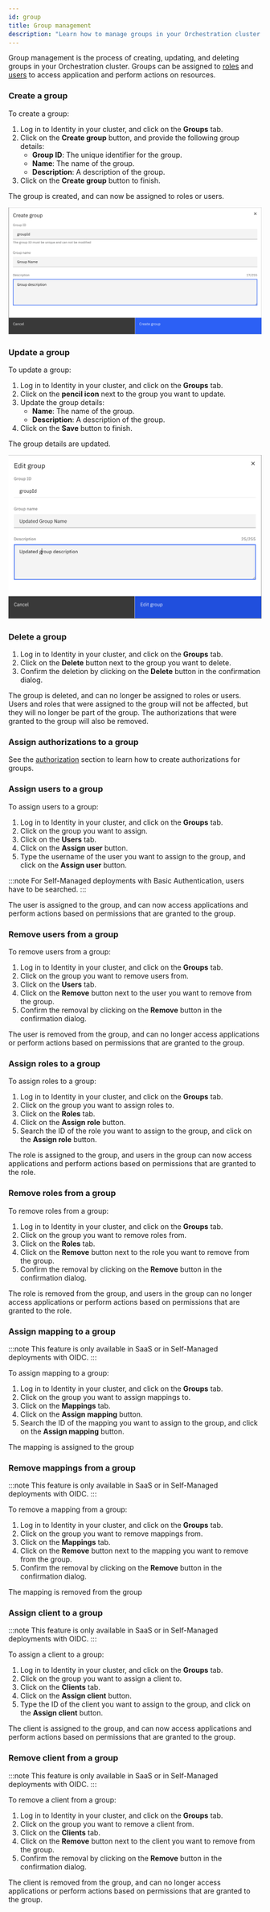 ```yaml
---
id: group
title: Group management
description: "Learn how to manage groups in your Orchestration cluster."
---
```


Group management is the process of creating, updating, and deleting groups in your Orchestration cluster. Groups can be assigned to [roles](role.md) and [users](user.md) to access application and perform actions on resources.

### Create a group

To create a group:

1. Log in to Identity in your cluster, and click on the **Groups** tab.
2. Click on the **Create group** button, and provide the following group details:
   - **Group ID**: The unique identifier for the group.
   - **Name**: The name of the group.
   - **Description**: A description of the group.
3. Click on the **Create group** button to finish.

The group is created, and can now be assigned to roles or users.

![identity-create-group-tab](./img/create-group-tab.png)

### Update a group

To update a group:

1. Log in to Identity in your cluster, and click on the **Groups** tab.
2. Click on the **pencil icon** next to the group you want to update.
3. Update the group details:
   - **Name**: The name of the group.
   - **Description**: A description of the group.
4. Click on the **Save** button to finish.

The group details are updated.

![identity-update-group-tab](./img/update-group-tab.png)

### Delete a group

1. Log in to Identity in your cluster, and click on the **Groups** tab.
2. Click on the **Delete** button next to the group you want to delete.
3. Confirm the deletion by clicking on the **Delete** button in the confirmation dialog.

The group is deleted, and can no longer be assigned to roles or users. Users and roles that were assigned to the group will not be affected, but they will no longer be part of the group. The authorizations that were granted to the group will also be removed.

### Assign authorizations to a group

See the [authorization](./authorization.md) section to learn how to create authorizations for groups.

### Assign users to a group

To assign users to a group:

1. Log in to Identity in your cluster, and click on the **Groups** tab.
2. Click on the group you want to assign.
3. Click on the **Users** tab.
4. Click on the **Assign user** button.
5. Type the username of the user you want to assign to the group, and click on the **Assign user** button.

:::note
For Self-Managed deployments with Basic Authentication, users have to be searched.
:::

The user is assigned to the group, and can now access applications and perform actions based on permissions that are granted to the group.

### Remove users from a group

To remove users from a group:

1. Log in to Identity in your cluster, and click on the **Groups** tab.
2. Click on the group you want to remove users from.
3. Click on the **Users** tab.
4. Click on the **Remove** button next to the user you want to remove from the group.
5. Confirm the removal by clicking on the **Remove** button in the confirmation dialog.

The user is removed from the group, and can no longer access applications or perform actions based on permissions that are granted to the group.

### Assign roles to a group

To assign roles to a group:

1. Log in to Identity in your cluster, and click on the **Groups** tab.
2. Click on the group you want to assign roles to.
3. Click on the **Roles** tab.
4. Click on the **Assign role** button.
5. Search the ID of the role you want to assign to the group, and click on the **Assign role** button.

The role is assigned to the group, and users in the group can now access applications and perform actions based on permissions that are granted to the role.

### Remove roles from a group

To remove roles from a group:

1. Log in to Identity in your cluster, and click on the **Groups** tab.
2. Click on the group you want to remove roles from.
3. Click on the **Roles** tab.
4. Click on the **Remove** button next to the role you want to remove from the group.
5. Confirm the removal by clicking on the **Remove** button in the confirmation dialog.

The role is removed from the group, and users in the group can no longer access applications or perform actions based on permissions that are granted to the role.

### Assign mapping to a group

:::note
This feature is only available in SaaS or in Self-Managed deployments with OIDC.
:::

To assign mapping to a group:

1. Log in to Identity in your cluster, and click on the **Groups** tab.
2. Click on the group you want to assign mappings to.
3. Click on the **Mappings** tab.
4. Click on the **Assign mapping** button.
5. Search the ID of the mapping you want to assign to the group, and click on the **Assign mapping** button.

The mapping is assigned to the group

### Remove mappings from a group

:::note
This feature is only available in SaaS or in Self-Managed deployments with OIDC.
:::

To remove a mapping from a group:

1. Log in to Identity in your cluster, and click on the **Groups** tab.
2. Click on the group you want to remove mappings from.
3. Click on the **Mappings** tab.
4. Click on the **Remove** button next to the mapping you want to remove from the group.
5. Confirm the removal by clicking on the **Remove** button in the confirmation dialog.

The mapping is removed from the group

### Assign client to a group

:::note
This feature is only available in SaaS or in Self-Managed deployments with OIDC.
:::

To assign a client to a group:

1. Log in to Identity in your cluster, and click on the **Groups** tab.
2. Click on the group you want to assign a client to.
3. Click on the **Clients** tab.
4. Click on the **Assign client** button.
5. Type the ID of the client you want to assign to the group, and click on the **Assign client** button.

The client is assigned to the group, and can now access applications and perform actions based on permissions that are granted to the group.

### Remove client from a group

:::note
This feature is only available in SaaS or in Self-Managed deployments with OIDC.
:::

To remove a client from a group:

1. Log in to Identity in your cluster, and click on the **Groups** tab.
2. Click on the group you want to remove a client from.
3. Click on the **Clients** tab.
4. Click on the **Remove** button next to the client you want to remove from the group.
5. Confirm the removal by clicking on the **Remove** button in the confirmation dialog.

The client is removed from the group, and can no longer access applications or perform actions based on permissions that are granted to the group.

